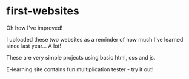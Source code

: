 # first-websites
Oh how I've improved!

I uploaded these two websites as a reminder of how much I've learned since last year... A lot!

These are very simple projects using basic html, css and js.

E-learning site contains fun multiplication tester - try it out!
